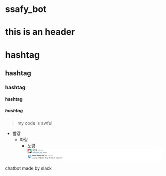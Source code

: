 # ssafy_bot

this is an header
===================

# hashtag
## hashtag
### hashtag
#### hashtag
##### hashtag

> my code is awful

* 빨강
  * 파랑
    * 노랑
![](https://github.com/doorisun/ssafy_bot/blob/master/ssum.JPG?raw=true)
  
chatbot made by slack
